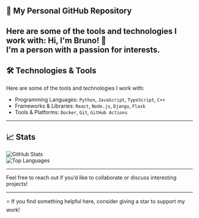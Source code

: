 ## 🚀 My Personal GitHub Repository

Here are some of the tools and technologies I work with:
Hi, I'm Bruno! 👋  
I'm a person with a passion for interests. 
---

## 🛠️ Technologies & Tools

Here are some of the tools and technologies I work with:

- Programming Languages: `Python`, `JavaScript`, `TypeScript`, `C++`  
- Frameworks & Libraries: `React`, `Node.js`, `Django`, `Flask`  
- Tools & Platforms: `Docker`, `Git`, `GitHub Actions`  

---

## 📈 Stats

![GitHub Stats](https://github-readme-stats.vercel.app/api?username=pertica-pixel&show_icons=true&theme=radical)  
![Top Languages](https://github-readme-stats.vercel.app/api/top-langs/?username=pertica-pixel&layout=compact&theme=radical)

---

Feel free to reach out if you’d like to collaborate or discuss interesting projects!

---

⭐ If you find something helpful here, consider giving a star to support my work!

